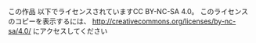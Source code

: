 この作品 以下でライセンスされていますCC BY-NC-SA 4.0。 
このライセンスのコピーを表示するには、
http://creativecommons.org/licenses/by-nc-sa/4.0/
にアクセスしてください
